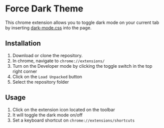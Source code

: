 # Force Dark Theme

This chrome extension allows you to toggle dark mode on your current tab by inserting [dark-mode.css](/dark-mode.css) into the page.

## Installation

1. Download or clone the repository.
2. In chrome, navigate to `chrome://extensions/`
3. Turn on the Developer mode by clicking the toggle switch in the top right corner
4. Click on the `Load Unpacked` button
5. Select the repository folder

## Usage

1. Click on the extension icon located on the toolbar
2. It will toggle the dark mode on/off
3. Set a keyboard shortcut on `chrome://extensions/shortcuts`
